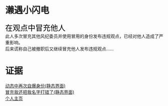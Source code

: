 <head>
<style>
  white {
  text-decoration: none;
  color: #000;
  }
  </style>
</head>

# 濑遇小闪电
<font face="黑体" color=black size=5>在观点中冒充他人</font>
<font face="黑体" color="#f25d8e" size=5></font><br>
此人多次冒充其他风纪委员并使用冒用的身份发布违规观点，已经对他人造成了严重影响。<br>
后来谎称自己被撤职后又继续冒充他人发布违规观点……<br>

# 证据
[动态中再次自爆身份(静态界面)](https://qg46.github.io/bilibili/waterjudge/1/bevid-1.mhtml)<br>
[冒充我还把我名字打错了(静态界面)](https://qg46.github.io/bilibili/waterjudge/1/bevid-1.mhtml)<br>
[个人主页](https://space.bilibili.com/674687892)
